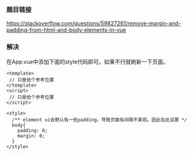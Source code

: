 ### 题目链接

https://stackoverflow.com/questions/59827261/remove-margin-and-padding-from-html-and-body-elements-in-vue

### 解决

在App.vue中添加下面的style代码即可。如果不行就刷新一下页面。

```vue
<template>
 // 只是给个参考位置
</template>
<script>
 // 只是给个参考位置
</script>

<style>
  /** element ui会默认有一些padding，导致页面有间隔不美观。因此在此设置 */
  body{
    padding: 0;
    margin: 0;
  }
</style>


```

